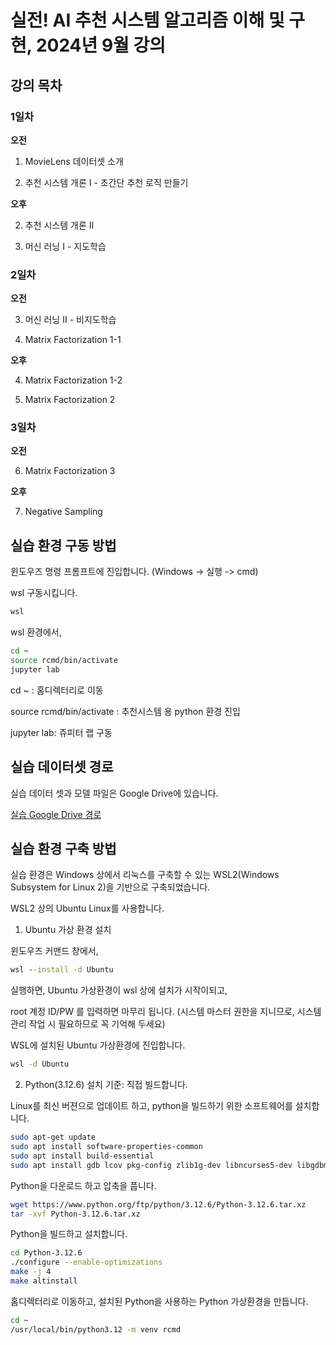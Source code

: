 # 실전! AI 추천 시스템 알고리즘 이해 및 구현, 2024년 9월 강의

## 강의 목차

### 1일차

**오전**

1. MovieLens 데이터셋 소개

2. 추천 시스템 개론 I - 초간단 추천 로직 만들기

**오후**

2. 추천 시스템 개론 II

3. 머신 러닝 I - 지도학습

### 2일차

**오전**

3. 머신 러닝 II - 비지도학습

4. Matrix Factorization 1-1

**오후**

4. Matrix Factorization 1-2

5. Matrix Factorization 2

### 3일차

**오전**

6. Matrix Factorization 3

**오후**

7. Negative Sampling

## 실습 환경 구동 방법

윈도우즈 명령 프롬프트에 진입합니다. (Windows -> 실행 -> cmd)

wsl 구동시킵니다. 

```cmd
wsl 
```

wsl 환경에서,

```bash
cd ~
source rcmd/bin/activate
jupyter lab
```
cd ~ : 홈디렉터리로 이동

source rcmd/bin/activate : 추천시스템 용 python 환경 진입

jupyter lab: 쥬피터 랩 구동

## 실습 데이터셋 경로

실습 데이터 셋과 모델 파일은 Google Drive에 있습니다. 

[실습 Google Drive 경로](https://drive.google.com/drive/folders/1B2MWhhEjf1HChP85n9mp8Bp-UvqdvLLA)


## 실습 환경 구축 방법

실습 환경은 Windows 상에서 리눅스를 구축할 수 있는 WSL2(Windows Subsystem for Linux 2)을 기반으로 구축되었습니다.

WSL2 상의 Ubuntu Linux를 사용합니다.

1. Ubuntu 가상 환경 설치

윈도우즈 커맨드 창에서, 

```cmd
wsl --install -d Ubuntu
```
실행하면,  Ubuntu 가상환경이 wsl 상에 설치가 시작이되고, 

root 계정 ID/PW 를 입력하면 마무리 됩니다. (시스템 마스터 권한을 지니므로, 시스템 관리 작업 시 필요하므로 꼭 기억해 두세요)

WSL에 설치된 Ubuntu 가상환경에 진입합니다.

```cmd
wsl -d Ubuntu
```

2. Python(3.12.6) 설치 기준: 직접 빌드합니다. 

Linux를 최신 버젼으로 업데이트 하고, python을 빌드하기 위한 소프트웨어를 설치합니다.
```bash
sudo apt-get update
sudo apt install software-properties-common
sudo apt install build-essential
sudo apt install gdb lcov pkg-config zlib1g-dev libncurses5-dev libgdbm-dev libnss3-dev libssl-dev libreadline-dev libffi-dev libsqlite3-dev wget libbz2-dev libgdbm-compat-dev liblzma-dev libreadline6-dev tk-dev uuid-dev
```

Python을 다운로드 하고 압축을 풉니다.
```bash
wget https://www.python.org/ftp/python/3.12.6/Python-3.12.6.tar.xz
tar -xvf Python-3.12.6.tar.xz
```

Python을 빌드하고 설치합니다.
```bash
cd Python-3.12.6
./configure --enable-optimizations
make -j 4
make altinstall
```

홈디렉터리로 이동하고, 설치된 Python을 사용하는 Python 가상환경을 만듭니다.
```bash
cd ~
/usr/local/bin/python3.12 -m venv rcmd
```
